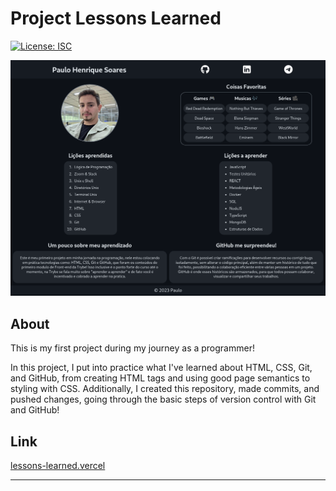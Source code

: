 # Project Lessons Learned

[![License: ISC](https://img.shields.io/badge/License-ISC-blue.svg)](https://opensource.org/licenses/ISC)

![Preview of Lessons Learned Project](./lessons_learned.png)

## About

This is my first project during my journey as a programmer!

In this project, I put into practice what I've learned about HTML, CSS, Git, and GitHub, from creating HTML tags and using good page semantics to styling with CSS. Additionally, I created this repository, made commits, and pushed changes, going through the basic steps of version control with Git and GitHub!

## Link

[lessons-learned.vercel](https://lessons-learned-paulo.vercel.app/)

---

